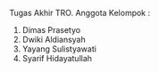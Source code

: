 Tugas Akhir TRO.
Anggota Kelompok :
1. Dimas Prasetyo
2. Dwiki Aldiansyah
3. Yayang Sulistyawati
4. Syarif Hidayatullah
